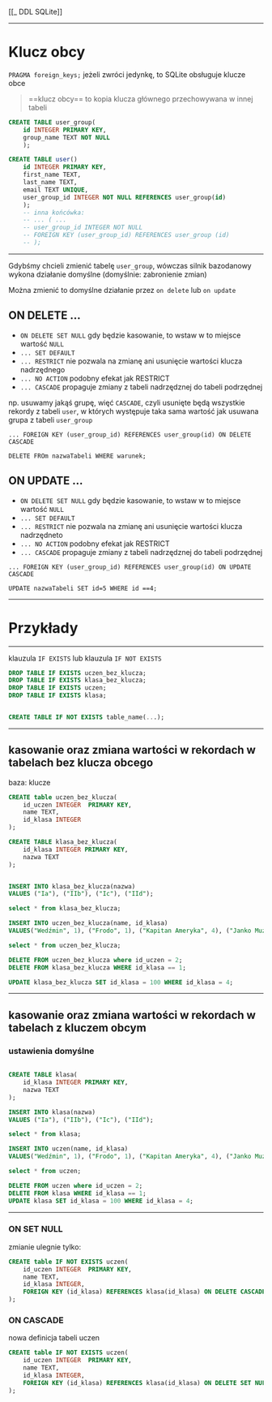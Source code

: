 [[_ DDL SQLite]]


---
# Klucz obcy
`PRAGMA foreign_keys;` jeżeli zwróci jedynkę, to SQLite obsługuje klucze obce

> ==klucz obcy== to kopia klucza głównego przechowywana w innej tabeli 


```sql
CREATE TABLE user_group(
	id INTEGER PRIMARY KEY,
	group_name TEXT NOT NULL
	);


```

```sql
CREATE TABLE user()
	id INTEGER PRIMARY KEY,
	first_name TEXT,
	last_name TEXT,
	email TEXT UNIQUE,
	user_group_id INTEGER NOT NULL REFERENCES user_group(id)
	);
	-- inna końcówka:
	-- ... ( ...
	-- user_group_id INTEGER NOT NULL
	-- FOREIGN KEY (user_group_id) REFERENCES user_group (id)
	-- );
```

---
Gdybśmy chcieli zmienić tabelę `user_group`, wówczas silnik bazodanowy wykona działanie domyślne (domyślnie: zabronienie zmian)

Można zmienić to domyślne działanie przez `on delete` lub `on update`



## ON DELETE ...
- `ON DELETE SET NULL` gdy będzie kasowanie, to wstaw w to miejsce  wartość `NULL`
- `... SET DEFAULT`
- `... RESTRICT` nie pozwala na zmianę ani usunięcie wartości klucza nadrzędnego
- `... NO ACTION` podobny efekat jak RESTRICT
- `... CASCADE` propaguje zmiany z tabeli nadrzędznej do tabeli podrzędnej

np. usuwamy jakąś grupę, więć `CASCADE`, czyli usunięte będą wszystkie rekordy z tabeli `user`, w których występuje taka sama wartość jak usuwana grupa z tabeli `user_group`

`... FOREIGN KEY (user_group_id) REFERENCES user_group(id) ON DELETE CASCADE`

`DELETE FROm nazwaTabeli WHERE warunek;`


## ON UPDATE ...
- `ON DELETE SET NULL` gdy będzie kasowanie, to wstaw w to miejsce  wartość `NULL`
- `... SET DEFAULT`
- `... RESTRICT` nie pozwala na zmianę ani usunięcie wartości klucza nadrzędneto
- `... NO ACTION` podobny efekat jak RESTRICT
- `... CASCADE` propaguje zmiany z tabeli nadrzędznej do tabeli podrzędnej

`... FOREIGN KEY (user_group_id) REFERENCES user_group(id) ON UPDATE CASCADE`

`UPDATE nazwaTabeli SET id=5 WHERE id ==4;`

----

# Przykłady

----
klauzula `IF EXISTS` lub klauzula `IF NOT EXISTS`
```sql
DROP TABLE IF EXISTS uczen_bez_klucza;
DROP TABLE IF EXISTS klasa_bez_klucza;
DROP TABLE IF EXISTS uczen;
DROP TABLE IF EXISTS klasa;


CREATE TABLE IF NOT EXISTS table_name(...);
```

---
## kasowanie oraz zmiana wartości w rekordach w tabelach bez klucza obcego
baza: klucze
```sql
CREATE table uczen_bez_klucza(
    id_uczen INTEGER  PRIMARY KEY,
    name TEXT,
    id_klasa INTEGER
);

CREATE TABLE klasa_bez_klucza(
    id_klasa INTEGER PRIMARY KEY,
    nazwa TEXT
);


INSERT INTO klasa_bez_klucza(nazwa)
VALUES ("Ia"), ("IIb"), ("Ic"), ("IId");

select * from klasa_bez_klucza;

INSERT INTO uczen_bez_klucza(name, id_klasa)
VALUES("Wedźmin", 1), ("Frodo", 1), ("Kapitan Ameryka", 4), ("Janko Muzykant", 1);

select * from uczen_bez_klucza;

DELETE FROM uczen_bez_klucza where id_uczen = 2;
DELETE FROM klasa_bez_klucza WHERE id_klasa == 1;

UPDATE klasa_bez_klucza SET id_klasa = 100 WHERE id_klasa = 4;

```

---

## kasowanie oraz zmiana wartości w rekordach w tabelach z kluczem obcym

### ustawienia domyślne
```sql

CREATE TABLE klasa(
    id_klasa INTEGER PRIMARY KEY,
    nazwa TEXT
);

INSERT INTO klasa(nazwa)
VALUES ("Ia"), ("IIb"), ("Ic"), ("IId");

select * from klasa;

INSERT INTO uczen(name, id_klasa)
VALUES("Wedźmin", 1), ("Frodo", 1), ("Kapitan Ameryka", 4), ("Janko Muzykant", 1);

select * from uczen;

DELETE FROM uczen where id_uczen = 2;
DELETE FROM klasa WHERE id_klasa == 1;
UPDATE klasa SET id_klasa = 100 WHERE id_klasa = 4;


```

---
### ON SET NULL
zmianie ulegnie tylko:
```sql
CREATE table IF NOT EXISTS uczen(
    id_uczen INTEGER  PRIMARY KEY,
    name TEXT,
    id_klasa INTEGER,
    FOREIGN KEY (id_klasa) REFERENCES klasa(id_klasa) ON DELETE CASCADE
);

```



### ON CASCADE
nowa definicja tabeli uczen
```sql
CREATE table IF NOT EXISTS uczen(
    id_uczen INTEGER  PRIMARY KEY,
    name TEXT,
    id_klasa INTEGER,
    FOREIGN KEY (id_klasa) REFERENCES klasa(id_klasa) ON DELETE SET NULL ON UPDATE CASCADE
);
```














